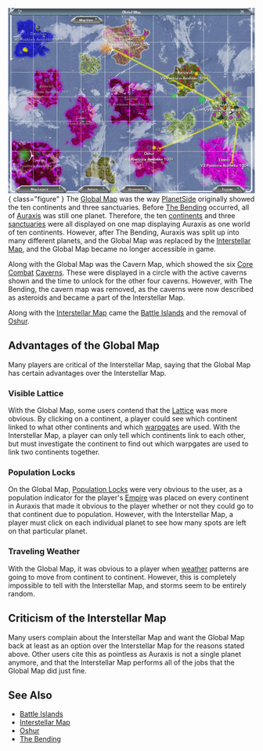 ![](../images/Global_Map.jpg){ class="figure" } The
[Global Map](Global_Map.md) was the way [PlanetSide](../etc/PlanetSide.md)
originally showed the ten continents and three sanctuaries. Before
[The Bending](../etc/The_Bending.md) occurred, all of
[Auraxis](../locations/Auraxis.md) was still one planet. Therefore, the ten
[continents](../locations/Continent.md) and three
[sanctuaries](../locations/Sanctuary.md) were all displayed on one map
displaying Auraxis as one world of ten continents. However, after The Bending,
Auraxis was split up into many different planets, and the Global Map was
replaced by the [Interstellar Map](Interstellar_Map.md), and the Global Map
became no longer accessible in game.

Along with the Global Map was the Cavern Map, which showed the six
[Core Combat](../items/Core_Combat.md) [Caverns](../locations/Caverns.md). These
were displayed in a circle with the active caverns shown and the time to unlock
for the other four caverns. However, with The Bending, the cavern map was
removed, as the caverns were now described as asteroids and became a part of the
Interstellar Map.

Along with the [Interstellar Map](Interstellar_Map.md) came the
[Battle Islands](../locations/Battle_Islands.md) and the removal of
[Oshur](../locations/Oshur.md).

## Advantages of the Global Map

Many players are critical of the Interstellar Map, saying that the Global Map
has certain advantages over the Interstellar Map.

### Visible Lattice

With the Global Map, some users contend that the [Lattice](Lattice.md) was more
obvious. By clicking on a continent, a player could see which continent linked
to what other continents and which [warpgates](../locations/Warpgate.md) are
used. With the Interstellar Map, a player can only tell which continents link to
each other, but must investigate the continent to find out which warpgates are
used to link two continents together.

### Population Locks

On the Global Map, [Population Locks](Population_Lock.md) were very obvious to the
user, as a population indicator for the player's [Empire](Empire.md) was placed
on every continent in Auraxis that made it obvious to the player whether or not
they could go to that continent due to population. However, with the
Interstellar Map, a player must click on each individual planet to see how many
spots are left on that particular planet.

### Traveling Weather

With the Global Map, it was obvious to a player when
[weather](../etc/Weather.md) patterns are going to move from continent to
continent. However, this is completely impossible to tell with the Interstellar
Map, and storms seem to be entirely random.

## Criticism of the Interstellar Map

Many users complain about the Interstellar Map and want the Global Map back at
least as an option over the Interstellar Map for the reasons stated above. Other
users cite this as pointless as Auraxis is not a single planet anymore, and that
the Interstellar Map performs all of the jobs that the Global Map did just fine.

## See Also

- [Battle Islands](../locations/Battle_Islands.md)
- [Interstellar Map](Interstellar_Map.md)
- [Oshur](../locations/Oshur.md)
- [The Bending](../etc/The_Bending.md)



